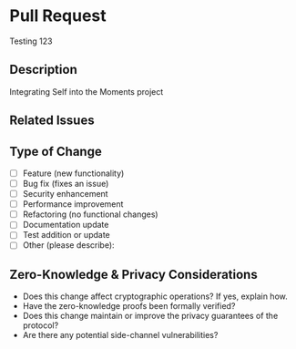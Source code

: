 # Pull Request
Testing 123
## Description
Integrating Self into the Moments project
## Related Issues
<!-- Link to any related issues (e.g., "Fixes #123", "Addresses #456") -->

## Type of Change
<!-- Mark the appropriate option with an "x" -->
- [ ] Feature (new functionality)
- [ ] Bug fix (fixes an issue)
- [ ] Security enhancement
- [ ] Performance improvement
- [ ] Refactoring (no functional changes)
- [ ] Documentation update
- [ ] Test addition or update
- [ ] Other (please describe):

## Zero-Knowledge & Privacy Considerations
<!-- For changes involving cryptography or privacy, please answer these questions -->
- Does this change affect cryptographic operations? If yes, explain how.
- Have the zero-knowledge proofs been formally verified?
- Does this change maintain or improve the privacy guarantees of the protocol?
- Are there any potential side-channel vulnerabilities?

